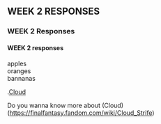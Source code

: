## WEEK 2 RESPONSES

### WEEK 2 Responses 

#### WEEK 2 responses 

apples  
oranges  
bannanas  

.[Cloud](https://finalfantasy.fandom.com/wiki/Cloud_Strife)

Do you wanna know more about (Cloud)(https://finalfantasy.fandom.com/wiki/Cloud_Strife)


